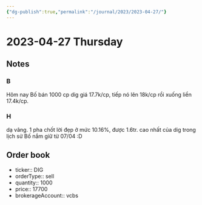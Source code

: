 ```yaml
---
{"dg-publish":true,"permalink":"/journal/2023/2023-04-27/"}
---
```


# 2023-04-27 Thursday

## Notes

### B

Hôm nay Bố bán 1000 cp dig giá 17.7k/cp, tiếp nó lên 18k/cp rồi xuống liền 17.4k/cp.

### H

dạ vâng. 1 pha chốt lời đẹp ở mức 10.16%, được 1.6tr. cao nhất của dig trong lịch sử Bố nắm giữ từ 07/04 :D

## Order book

- ticker:: DIG
- orderType:: sell
- quantity:: 1000
- price:: 17700
- brokerageAccount:: vcbs
